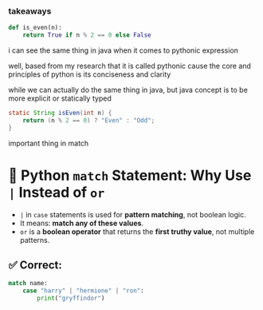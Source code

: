 ### takeaways

```python
def is_even(n):
    return True if n % 2 == 0 else False
```

i can see the same thing in java when it comes to pythonic expression

well, based from my research that it is called pythonic cause the core and principles of python is its conciseness and clarity

while we can actually do the same thing in java, but java concept is to be more explicit or statically typed

```java
static String isEven(int n) {
    return (n % 2 == 0) ? "Even" : "Odd";
}
```

important thing in match
# 📝 Python `match` Statement: Why Use `|` Instead of `or`

- `|` in `case` statements is used for **pattern matching**, not boolean logic.
- It means: **match any of these values**.
- `or` is a **boolean operator** that returns the **first truthy value**, not multiple patterns.

## ✅ Correct:
```python
match name:
    case "harry" | "hermione" | "ron":
        print("gryffindor")
